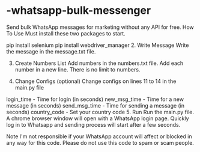 # -whatsapp-bulk-messenger
Send bulk WhatsApp messages for marketing without any API for free.
How To Use
Must install these two packages to start.

pip install selenium
pip install webdriver_manager
2. Write Message
Write the message in the message.txt file.

3. Create Numbers List
Add numbers in the numbers.txt file. Add each number in a new line. There is no limit to numbers.

4. Change Configs (optional)
Change configs on lines 11 to 14 in the main.py file

login_time - Time for login (in seconds)
new_msg_time - Time for a new message (in seconds)
send_msg_time - Time for sending a message (in seconds)
country_code - Set your country code
5. Run
Run the main.py file. A chrome browser window will open with a WhatsApp login page. Quickly log in to Whatsapp and sending process will start after a few seconds.

Note
I'm not responsible if your WhatsApp account will affect or blocked in any way for this code.
Please do not use this code to spam or scam people.
